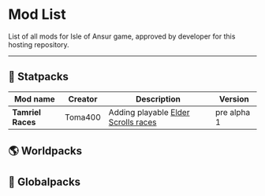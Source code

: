 # Mod List
List of all mods for Isle of Ansur game, approved by developer for this hosting repository.

---
## 📜 Statpacks

| Mod name          | Creator | Description                                                                | Version     | 
|-------------------|---------|----------------------------------------------------------------------------|-------------|
 | **Tamriel Races** | Toma400 | Adding playable [Elder Scrolls races](https://en.uesp.net/wiki/Lore:Races) | pre alpha 1 |

## 🌎 Worldpacks

## 🎇 Globalpacks